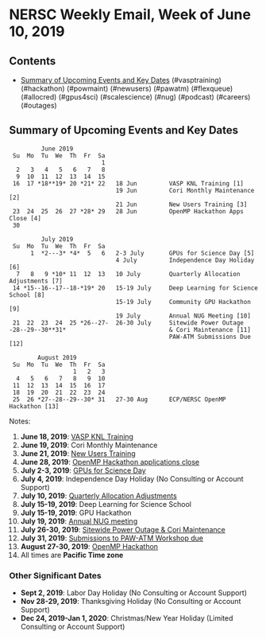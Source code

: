 # NERSC Weekly Email, Week of June 10, 2019 #

## Contents ## 

- [Summary of Upcoming Events and Key Dates](#dates)
(#vasptraining)
(#hackathon)
(#powmaint)
(#newusers)
(#pawatm)
(#flexqueue)
(#allocred)
(#gpus4sci)
(#scalescience)
(#nug)
(#podcast)
(#careers)
(#outages)

## Summary of Upcoming Events and Key Dates <a name="dates"/> ##

             June 2019        
     Su  Mo  Tu  We  Th  Fr  Sa  
                              1  
      2   3   4   5   6   7   8    
      9  10  11  12  13  14  15  
     16  17 *18**19* 20 *21* 22   18 Jun         VASP KNL Training [1] 
                                  19 Jun         Cori Monthly Maintenance [2] 
                                  21 Jun         New Users Training [3] 
     23  24  25  26  27 *28* 29   28 Jun         OpenMP Hackathon Apps Close [4]
     30                    

             July 2019
     Su  Mo  Tu  We  Th  Fr  Sa
          1  *2---3* *4*  5   6   2-3 July       GPUs for Science Day [5]
                                  4 July         Independence Day Holiday [6]
      7   8   9 *10* 11  12  13   10 July        Quarterly Allocation Adjustments [7]
     14 *15--16--17--18-*19* 20   15-19 July     Deep Learning for Science School [8]
                                  15-19 July     Community GPU Hackathon [9]
                                  19 July        Annual NUG Meeting [10]
     21  22  23  24  25 *26--27-  26-30 July     Sitewide Power Outage
    -28--29--30**31*                             & Cori Maintenance [11]
                                                 PAW-ATM Submissions Due [12]

            August 2019       
     Su  Mo  Tu  We  Th  Fr  Sa  
                      1   2   3  
      4   5   6   7   8   9  10  
     11  12  13  14  15  16  17  
     18  19  20  21  22  23  24  
     25  26 *27--28--29--30* 31   27-30 Aug      ECP/NERSC OpenMP Hackathon [13] 


Notes:

1. **June 18, 2019**: [VASP KNL Training](#vasptraining)
2. **June 19, 2019**: Cori Monthly Maintenance
3. **June 21, 2019**: [New Users Training](#newusers)
4. **June 28, 2019**: [OpenMP Hackathon applications close](#hackathon)
5. **July 2-3, 2019**: [GPUs for Science Day](#gpus4sci)
6. **July 4, 2019**: Independence Day Holiday (No Consulting or Account Support)
7. **July 10, 2019**: [Quarterly Allocation Adjustments](#allocred)
8. **July 15-19, 2019**: Deep Learning for Science School
9. **July 15-19, 2019**: GPU Hackathon
10. **July 19, 2019**: [Annual NUG meeting](#nug)
11. **July 26-30, 2019**: [Sitewide Power Outage & Cori Maintenance](#powmaint)
12. **July 31, 2019**: [Submissions to PAW-ATM Workshop due](#pawatm)
13. **August 27-30, 2019**: [OpenMP Hackathon](#hackathon)
14. All times are **Pacific Time zone**


### Other Significant Dates ###
- **Sept 2, 2019**: Labor Day Holiday (No Consulting or Account Support)
- **Nov 28-29, 2019**: Thanksgiving Holiday (No Consulting or Account Support)
- **Dec 24, 2019-Jan 1, 2020**: Christmas/New Year Holiday (Limited Consulting or Account Support)

